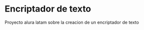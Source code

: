 <h1>Encriptador de texto</h1>
<p>Proyecto alura latam sobre la creacion de un encriptador de texto</p>
